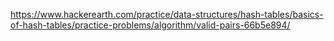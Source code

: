 https://www.hackerearth.com/practice/data-structures/hash-tables/basics-of-hash-tables/practice-problems/algorithm/valid-pairs-66b5e894/
